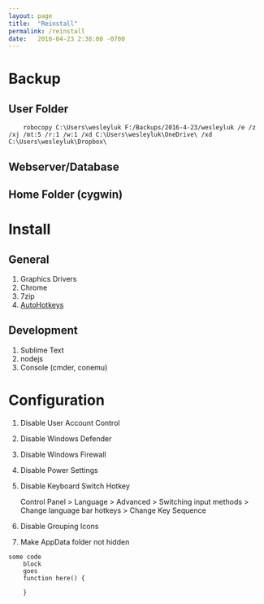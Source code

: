 ```yaml
---
layout: page
title:  "Reinstall"
permalink: /reinstall
date:   2016-04-23 2:38:00 -0700
---
```


# Backup

## User Folder

```
	robocopy C:\Users\wesleyluk F:/Backups/2016-4-23/wesleyluk /e /z /xj /mt:5 /r:1 /w:1 /xd C:\Users\wesleyluk\OneDrive\ /xd C:\Users\wesleyluk\Dropbox\
```

## Webserver/Database

## Home Folder (cygwin)

# Install

## General

1. Graphics Drivers
2. Chrome
3. 7zip
4. [AutoHotkeys](/autohotkey)

## Development

1. Sublime Text
2. nodejs
3. Console (cmder, conemu)

# Configuration
1. Disable User Account Control
2. Disable Windows Defender
3. Disable Windows Firewall
4. Disable Power Settings
5. Disable Keyboard Switch Hotkey

	Control Panel > Language > Advanced > Switching input methods > Change language bar hotkeys > Change Key Sequence

6. Disable Grouping Icons
7. Make AppData folder not hidden

```
some code
	block
	goes
	function here() {

	}
```